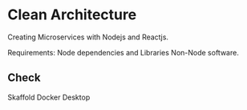 # Clean Architecture


Creating Microservices with Nodejs and Reactjs.

Requirements:
Node dependencies and Libraries
Non-Node software.

## Check 

Skaffold
Docker Desktop